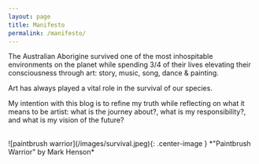 ```yaml
---
layout: page
title: Manifesto
permalink: /manifesto/
---
```


The Australian Aborigine survived one of the most inhospitable environments on the planet while spending 3/4 of their lives elevating their consciousness through art: story, music, song, dance & painting.  

Art has always played a vital role in the survival of our species.

My intention with this blog is to refine my truth while reflecting on what it means to be artist: what is the journey about?, what is my responsibility?, and what is my vision of the future?

<br />
![paintbrush warrior](/images/survival.jpeg){: .center-image }
*"Paintbrush Warrior" by Mark Henson*
